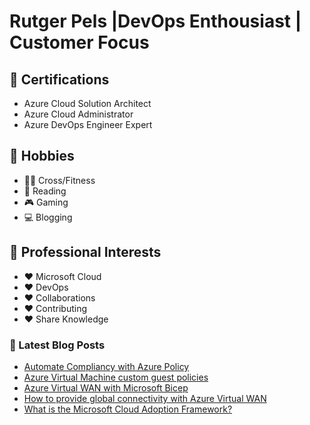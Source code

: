 # Rutger Pels |DevOps Enthousiast | Customer Focus

## 📜 Certifications
* Azure Cloud Solution Architect
* Azure Cloud Administrator
* Azure DevOps Engineer Expert

## 🧑 Hobbies
* 🏋️‍♂️ Cross/Fitness
* 📖 Reading
* 🎮 Gaming
* 💻 Blogging

## 👀 Professional Interests
* ❤️ Microsoft Cloud
* ❤️ DevOps
* ❤️ Collaborations
* ❤️ Contributing
* ❤️ Share Knowledge 

### 📕 Latest Blog Posts
<!-- BLOG-POST-LIST:START -->
- [Automate Compliancy with Azure Policy](https://cloudsolutionist.com/automate-compliancy-with-azure-policy/)
- [Azure Virtual Machine custom guest policies](https://cloudsolutionist.com/virtual-machine-custom-guest-policies/)
- [Azure Virtual WAN with Microsoft Bicep](https://cloudsolutionist.com/azure-virtual-wan-with-microsoft-bicep/)
- [How to provide global connectivity with Azure Virtual WAN](https://cloudsolutionist.com/global-connectivity-azure-virtual-wan/)
- [What is the Microsoft Cloud Adoption Framework?](https://cloudsolutionist.com/microsoft-cloud-adoption-framework/)
<!-- BLOG-POST-LIST:END -->
